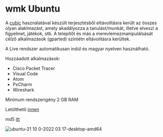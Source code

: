 # wmk Ubuntu

A [cubic](https://github.com/PJ-Singh-001/Cubic) használatával készült terjesztésből eltávolításra került  az összes olyan alaklmazást, amely akadályozza a tanulást/munkát, illetve elveszi a figyelmet, játékok, stb.
A telepítőt és más a merevlemezmanipulálsását célző alkalmazások (gparted) szintétn eltávolításra kerültek.

A Live rendszer automatikusan indúl és magyar nyelven használható.

Hozzáadott alkalmazások:
- Cisco Packet Tracer
- Visual Code
- Atom
- PxCharm
- Wireshark

Minimum rendszerigény 2 GB RAM

Letölthető [innen](https://mega.nz/file/4wBChDDB#fKLFRV8NL4gjtRrtN-c_2M5C8rFSm-OEgXSpioZ1QRs)

md5 [itt](https://mega.nz/file/Yh4ymboY#KHa4mLsV_xX7d5C8dNdvsBWf2vgUI_WUlmTmNTRE8RI)

![ubuntu-21 10 0-2022 03 17-desktop-amd64](https://user-images.githubusercontent.com/53403093/225569458-48d2db05-2ccb-4cf6-b166-c2e05670df84.png)
